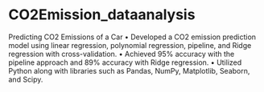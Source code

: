 # CO2Emission_dataanalysis

Predicting CO2 Emissions of a Car
•
Developed a CO2 emission prediction model using linear regression, polynomial regression, pipeline, and Ridge regression with cross-validation.
•
Achieved 95% accuracy with the pipeline approach and 89% accuracy with Ridge regression.
•
Utilized Python along with libraries such as Pandas, NumPy, Matplotlib, Seaborn, and Scipy.
